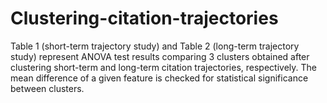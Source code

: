 # Clustering-citation-trajectories

Table 1 (short-term trajectory study) and Table 2 (long-term trajectory study) represent ANOVA test results comparing 3 clusters obtained after clustering short-term and long-term citation trajectories, respectively. The mean difference of a given feature is checked for statistical significance between clusters. 
